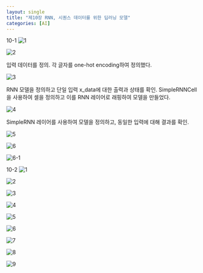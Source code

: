 ```yaml
---
layout: single
title: "제10장 RNN, 시퀀스 데이터를 위한 딥러닝 모델"
categories: [AI]
---
```


10-1
![1](https://github.com/hyunchan123/hyunchan123.github.io/assets/48408195/bf4cf1d6-32f2-4f04-bed8-82e659414eff)

![2](https://github.com/hyunchan123/hyunchan123.github.io/assets/48408195/41b5f0ec-1286-4b39-bd44-5ef11987dc26)

입력 데이터를 정의. 각 글자를 one-hot encoding하여 정의했다.

![3](https://github.com/hyunchan123/hyunchan123.github.io/assets/48408195/16c638f4-1e86-46af-b554-774ef56d0f57)

RNN 모델을 정의하고 단일 입력 x_data에 대한 출력과 상태를 확인. SimpleRNNCell을 사용하여 셀을 정의하고 이를 RNN 레이어로 래핑하여 모델을 만들었다.

![4](https://github.com/hyunchan123/hyunchan123.github.io/assets/48408195/5d427092-f39e-44fe-859d-c3f1a2af0061)

SimpleRNN 레이어를 사용하여 모델을 정의하고, 동일한 입력에 대해 결과를 확인.

![5](https://github.com/hyunchan123/hyunchan123.github.io/assets/48408195/af6e724d-f3ba-4fc4-a1d7-d9adfce25a45)

![6](https://github.com/hyunchan123/hyunchan123.github.io/assets/48408195/59d275fd-3f86-416e-8df9-d63509648f6d)

![6-1](https://github.com/hyunchan123/hyunchan123.github.io/assets/48408195/3007f402-b0d0-4641-b3bf-0791629c424f)


10-2
![1](https://github.com/hyunchan123/hyunchan123.github.io/assets/48408195/7720fcc6-e928-476c-ab1a-1a96fdecd354)

![2](https://github.com/hyunchan123/hyunchan123.github.io/assets/48408195/9f22bf33-adde-41f2-89a4-af3430420be7)

![3](https://github.com/hyunchan123/hyunchan123.github.io/assets/48408195/e2192bac-ebba-4dd2-85cf-6378bc2355b4)

![4](https://github.com/hyunchan123/hyunchan123.github.io/assets/48408195/09909da2-0abe-47f3-a18a-95ed9340cde1)

![5](https://github.com/hyunchan123/hyunchan123.github.io/assets/48408195/9e099672-24b3-4df0-9a34-dd25bec285d4)

![6](https://github.com/hyunchan123/hyunchan123.github.io/assets/48408195/71b2ac9c-c891-445b-96b8-0a2e5d9ed5f2)

![7](https://github.com/hyunchan123/hyunchan123.github.io/assets/48408195/54b5f974-8d82-49c8-9c3c-2f61141e4dcd)

![8](https://github.com/hyunchan123/hyunchan123.github.io/assets/48408195/eacbbeb7-9757-4af0-8d34-de84d112fb25)

![9](https://github.com/hyunchan123/hyunchan123.github.io/assets/48408195/fce8458f-b545-4056-9319-20cfce602ced)

